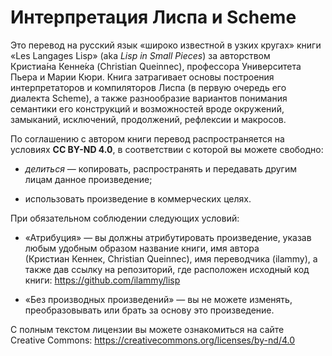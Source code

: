 Интерпретация Лиспа и Scheme
============================

Это перевод на русский язык «широко известной в узких кругах» книги
«Les Langages Lisp» (aka _Lisp in Small Pieces_)
за авторством Кристиа́на Кенне́ка (Christian Queinnec),
профессора Университета Пьера и Марии Кюри.
Книга затрагивает основы построения интерпретаторов и компиляторов Лиспа
(в первую очередь его диалекта Scheme),
а также разнообразие вариантов понимания семантики его конструкций и возможностей
вроде окружений, замыканий, исключений, продолжений, рефлексии и макросов.

По соглашению с автором книги
перевод распространяется на условиях **CC BY-ND 4.0**,
в соответствии с которой вы можете свободно:

  * _делиться_ — копировать, распространять и передавать другим лицам данное произведение;

  * использовать произведение в коммерческих целях.

При обязательном соблюдении следующих условий:

  * «Атрибуция» — вы должны атрибутировать произведение, указав любым удобным образом
    название книги,
    имя автора (Кристиан Кеннек, Christian Queinnec),
    имя переводчика (ilammy),
    а также дав ссылку на репозиторий, где расположен исходный код книги:
    https://github.com/ilammy/lisp

  * «Без производных произведений» — вы не можете изменять, преобразовывать или брать за основу это произведение.

С полным текстом лицензии вы можете ознакомиться на сайте Creative Commons:
https://creativecommons.org/licenses/by-nd/4.0
